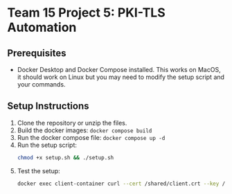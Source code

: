 # Team 15 Project 5: PKI-TLS Automation

## Prerequisites
- Docker Desktop and Docker Compose installed. This works on MacOS, it should work on Linux but you may need to modify the setup script and your commands.

## Setup Instructions
1. Clone the repository or unzip the files.
2. Build the docker images: ```docker compose build```
3. Run the docker compose file: ```docker compose up -d```
4. Run the setup script:
   ```bash
   chmod +x setup.sh && ./setup.sh
   ```
5. Test the setup:
    ```bash
    docker exec client-container curl --cert /shared/client.crt --key /shared/client.key -k https://server-container
    ```
